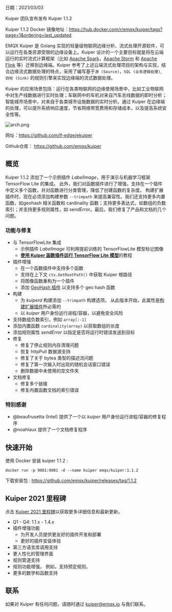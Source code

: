 日期：2021/03/03

Kuiper 团队宣布发布 Kuiper 1.1.2

Kuiper 1.1.2 Docker 镜像地址：https://hub.docker.com/r/emqx/kuiper/tags?page=1&ordering=last_updated

EMQX Kuiper 是 Golang 实现的轻量级物联网边缘分析、流式处理开源软件，可以运行在各类资源受限的边缘设备上。Kuiper 设计的一个主要目标就是将在云端运行的实时流式计算框架（比如 [Apache Spark](https://spark.apache.org/)，[Apache Storm](https://storm.apache.org/) 和 [Apache Flink](https://flink.apache.org/) 等）迁移到边缘端。Kuiper 参考了上述云端流式处理项目的架构与实现，结合边缘流式数据处理的特点，采用了编写基于`源 (Source)`，`SQL (业务逻辑处理)`, `目标 (Sink)` 的规则引擎来实现边缘端的流式数据处理。

Kuiper 的应用场景包括：运行在各类物联网的边缘使用场景中，比如工业物联网中对生产线数据进行实时处理；车联网中的车机对来自汽车总线数据的即时分析；智能城市场景中，对来自于各类城市设施数据的实时分析。通过 Kuiper 在边缘端的处理，可以提升系统响应速度，节省网络带宽费用和存储成本，以及提高系统安全性等。

![arch.png](https://static.emqx.net/images/61f22139415d4ce161972a7de1c5b0f2.png)

网址：https://github.com/lf-edge/ekuiper

Github仓库： https://github.com/emqx/kuiper

## 概览

Kuiper 1.1.2 添加了一个示例插件 *LabelImage*，用于演示与机器学习框架 TensorFlow Lite 的集成。 此外，我们对函数插件进行了增强，支持在一个插件中定义多个函数，并对函数进行分类管理，降低了创建函数的复杂度。 构建扩展插件时，现在必须添加构建参数 `--trimpath` 来提高兼容性。我们还支持更多内置函数，如geohash 相关函数和 cardinality 函数；支持更多表达式，如数组的负数索引；并支持更多规则属性，如 sendError。最后，我们修复了产品和文档的几个问题。

### 功能与修复

- 与 TensorFlowLite 集成
  - 示例插件 *LabelImage* 可利用提前训练的 TensorFlowLite 模型标记图像
  - [**使用 Kuiper 函数插件运行 TensorFlow Lite 模型**](https://github.com/emqx/kuiper/blob/master/docs/en_US/plugins/functions/tensorflow_lite_tutorial.md)的教程
- 插件增强
  - 在一个函数插件中支持多个函数
  - 支持在上下文 `ctx.GetRootPath()` 中获取 Kuiper 根路径
  - 将图像函数重构为一个插件
  - 添加 [GeoHash 插件](https://github.com/emqx/kuiper/blob/master/docs/en_US/plugins/functions/functions.md#geohash-plugin) 以支持多个 geo hash 函数
- 构建
  - 为 *kuiperd* 构建添加 `--trimpath` 构建选项。 从此版本开始，此属性是[构建扩展插件](https://github.com/emqx/kuiper/blob/master/docs/en_US/extension/overview.md#setup-the-plugin-developing-environment)所必需的
  - 以 *kuiper* 用户身份运行进程/容器，以避免安全风险
- 支持数组负数索引，例如 `array[:-1]`
- 添加内置函数  `cardinality(array)` 以获取数组的长度
- 添加规则属性 *sendError*  以指定是否将运行时错误发送到目标
- 修复
  - 修复了停止规则内存清理问题
  - 恢复 httpPull 数据源支持
  - 修复了关于 bytea 类型的描述流问题
  - 修复了第一次输入时出现的随机会话窗口错误
  - 删除数据中未使用的空文件夹
- 文档修复
  - 修复多个链接
  - 修复内置函数文档的索引错误

### 特别感谢

- @beaufrusetta (Intel) 提供了一个以 *kuiper* 用户身份运行进程/容器的修复程序
- @noahlaux 提供了一个文档修复程序


## 快速开始

使用 Docker 安装 kuiper 1.1.2  :

```shell
docker run -p 9081:9081 -d --name kuiper emqx/kuiper:1.1.2
```

下载安装包 : https://github.com/emqx/kuiper/releases/tag/1.1.2

## Kuiper 2021 里程碑

点击 [Kuiper 2021 里程碑](https://github.com/emqx/kuiper/projects/10)以获取更多详细信息和最新更新。

- Q1 - Q4: 1.1.x - 1.4.x
- 插件增强功能
  - 为开发人员提供更友好的插件开发和部署
  - 更好的插件安装体验
- 第三方语言库调用支持
- 更人性化的管理界面
- 规则管道支持
- 规则功能增强， 例如，支持预定规则。
- 更多的数学和函数支持

## 联系

如果对 Kuiper 有任何问题，请随时通过 kuiper@emqx.io 与我们联系。
